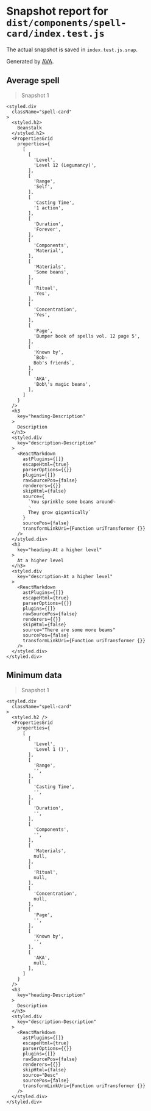 # Snapshot report for `dist/components/spell-card/index.test.js`

The actual snapshot is saved in `index.test.js.snap`.

Generated by [AVA](https://ava.li).

## Average spell

> Snapshot 1

    <styled.div
      className="spell-card"
    >
      <styled.h2>
        Beanstalk
      </styled.h2>
      <PropertiesGrid
        properties={
          [
            [
              'Level',
              'Level 12 (Legumancy)',
            ],
            [
              'Range',
              'Self',
            ],
            [
              'Casting Time',
              '1 action',
            ],
            [
              'Duration',
              'Forever',
            ],
            [
              'Components',
              'Material',
            ],
            [
              'Materials',
              'Some beans',
            ],
            [
              'Ritual',
              'Yes',
            ],
            [
              'Concentration',
              'Yes',
            ],
            [
              'Page',
              'Bumper book of spells vol. 12 page 5',
            ],
            [
              'Known by',
              `Bob␊
              Bob's friends`,
            ],
            [
              'AKA',
              'Bob\'s magic beans',
            ],
          ]
        }
      />
      <h3
        key="heading-Description"
      >
        Description
      </h3>
      <styled.div
        key="description-Description"
      >
        <ReactMarkdown
          astPlugins={[]}
          escapeHtml={true}
          parserOptions={{}}
          plugins={[]}
          rawSourcePos={false}
          renderers={{}}
          skipHtml={false}
          source={
            `You sprinkle some beans around␊
            ␊
            They grow gigantically`
          }
          sourcePos={false}
          transformLinkUri={Function uriTransformer {}}
        />
      </styled.div>
      <h3
        key="heading-At a higher level"
      >
        At a higher level
      </h3>
      <styled.div
        key="description-At a higher level"
      >
        <ReactMarkdown
          astPlugins={[]}
          escapeHtml={true}
          parserOptions={{}}
          plugins={[]}
          rawSourcePos={false}
          renderers={{}}
          skipHtml={false}
          source="There are some more beams"
          sourcePos={false}
          transformLinkUri={Function uriTransformer {}}
        />
      </styled.div>
    </styled.div>

## Minimum data

> Snapshot 1

    <styled.div
      className="spell-card"
    >
      <styled.h2 />
      <PropertiesGrid
        properties={
          [
            [
              'Level',
              'Level 1 ()',
            ],
            [
              'Range',
              '',
            ],
            [
              'Casting Time',
              '',
            ],
            [
              'Duration',
              '',
            ],
            [
              'Components',
              '',
            ],
            [
              'Materials',
              null,
            ],
            [
              'Ritual',
              null,
            ],
            [
              'Concentration',
              null,
            ],
            [
              'Page',
              '',
            ],
            [
              'Known by',
              '',
            ],
            [
              'AKA',
              null,
            ],
          ]
        }
      />
      <h3
        key="heading-Description"
      >
        Description
      </h3>
      <styled.div
        key="description-Description"
      >
        <ReactMarkdown
          astPlugins={[]}
          escapeHtml={true}
          parserOptions={{}}
          plugins={[]}
          rawSourcePos={false}
          renderers={{}}
          skipHtml={false}
          source="Desc"
          sourcePos={false}
          transformLinkUri={Function uriTransformer {}}
        />
      </styled.div>
    </styled.div>
